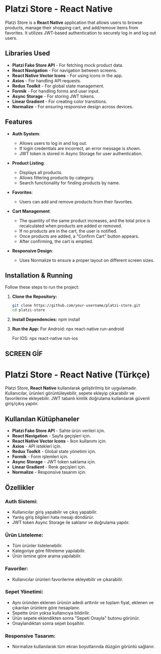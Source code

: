# Platzi Store - React Native

Platzi Store is a **React Native** application that allows users to browse products, manage their shopping cart, and add/remove items from favorites. It utilizes JWT-based authentication to securely log in and log out users.

## Libraries Used

- **Platzi Fake Store API** - For fetching mock product data.
- **React Navigation** - For navigation between screens.
- **React Native Vector Icons** - For using icons in the app.
- **Axios** - For handling API requests.
- **Redux Toolkit** - For global state management.
- **Formik** - For handling forms and user input.
- **Async Storage** - For storing JWT tokens.
- **Linear Gradient** - For creating color transitions.
- **Normalize** - For ensuring responsive design across devices.

## Features

- **Auth System**:

  - Allows users to log in and log out.
  - If login credentials are incorrect, an error message is shown.
  - JWT token is stored in Async Storage for user authentication.

- **Product Listing**:

  - Displays all products.
  - Allows filtering products by category.
  - Search functionality for finding products by name.

- **Favorites**:

  - Users can add and remove products from their favorites.

- **Cart Management**:

  - The quantity of the same product increases, and the total price is recalculated when products are added or removed.
  - If no products are in the cart, the user is notified.
  - Once products are added, a "Confirm Cart" button appears.
  - After confirming, the cart is emptied.

- **Responsive Design**:
  - Uses Normalize to ensure a proper layout on different screen sizes.

## Installation & Running

Follow these steps to run the project:

1. **Clone the Repository:**

   ```sh
   git clone https://github.com/your-username/platzi-store.git
   cd platzi-store

   ```

2. **Install Dependencies:**
   npm install

3. **Run the App:**
   For Android: npx react-native run-android

   For IOS: npx react-native run-ios

## SCREEN GİF

# Platzi Store - React Native (Türkçe)

Platzi Store, **React Native** kullanılarak geliştirilmiş bir uygulamadır. Kullanıcılar, ürünleri görüntüleyebilir, sepete ekleyip çıkarabilir ve favorilerine ekleyebilir. JWT tabanlı kimlik doğrulama kullanılarak güvenli giriş/çıkış yapılır.

## Kullanılan Kütüphaneler

- **Platzi Fake Store API** - Sahte ürün verileri için.
- **React Navigation** - Sayfa geçişleri için.
- **React Native Vector Icons** - İkon kullanımı için.
- **Axios** - API istekleri için.
- **Redux Toolkit** - Global state yönetimi için.
- **Formik** - Form işlemleri için.
- **Async Storage** - JWT token saklama için.
- **Linear Gradient** - Renk geçişleri için.
- **Normalize** - Responsive tasarım için.

## Özellikler

### Auth Sistemi:

- Kullanıcılar giriş yapabilir ve çıkış yapabilir.
- Yanlış giriş bilgileri hata mesajı döndürür.
- JWT token Async Storage ile saklanır ve doğrulama yapılır.

### Ürün Listeleme:

- Tüm ürünler listelenebilir.
- Kategoriye göre filtreleme yapılabilir.
- Ürün ismine göre arama yapılabilir.

### Favoriler:

- Kullanıcılar ürünleri favorilerine ekleyebilir ve çıkarabilir.

### Sepet Yönetimi:

- Aynı üründen eklenen ürünün adedi arttırılır ve toplam fiyat, eklenen ve çıkarılan ürünlere göre hesaplanır.
- Sepette ürün yoksa kullanıcıya bildirilir.
- Ürün sepete eklendikten sonra "Sepeti Onayla" butonu görünür.
- Onaylandıktan sonra sepet boşaltılır.

### Responsive Tasarım:

- Normalize kullanılarak tüm ekran boyutlarında düzgün görüntü sağlanır.
